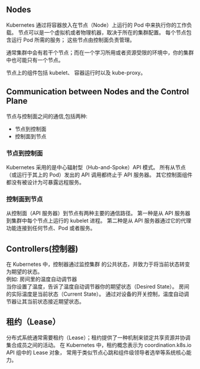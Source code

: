 
## Nodes
Kubernetes 通过将容器放入在节点（Node）上运行的 Pod 中来执行你的工作负载。 节点可以是一个虚拟机或者物理机器，取决于所在的集群配置。 每个节点包含运行 Pod 所需的服务； 这些节点由控制面负责管理。

通常集群中会有若干个节点；而在一个学习所用或者资源受限的环境中，你的集群中也可能只有一个节点。

节点上的组件包括 kubelet、 容器运行时以及 kube-proxy。



## Communication between Nodes and the Control Plane

节点与控制面之间的通信,包括两种:
- 节点到控制面
- 控制面到节点

### 节点到控制面
Kubernetes 采用的是中心辐射型（Hub-and-Spoke）API 模式。 所有从节点（或运行于其上的 Pod）发出的 API 调用都终止于 API 服务器。 其它控制面组件都没有被设计为可暴露远程服务。

### 控制面到节点
从控制面（API 服务器）到节点有两种主要的通信路径。 
第一种是从 API 服务器到集群中每个节点上运行的 kubelet 进程。 
第二种是从 API 服务器通过它的代理功能连接到任何节点、Pod 或者服务。

## Controllers(控制器)
在 Kubernetes 中，控制器通过监控集群 的公共状态，并致力于将当前状态转变为期望的状态。   
例如: 房间里的温度自动调节器  
当你设置了温度，告诉了温度自动调节器你的期望状态（Desired State）。 房间的实际温度是当前状态（Current State）。 通过对设备的开关控制，温度自动调节器让其当前状态接近期望状态。

## 租约（Lease）

分布式系统通常需要租约（Lease）；租约提供了一种机制来锁定共享资源并协调集合成员之间的活动。 在 Kubernetes 中，租约概念表示为 coordination.k8s.io API 组中的 Lease 对象， 常用于类似节点心跳和组件级领导者选举等系统核心能力。